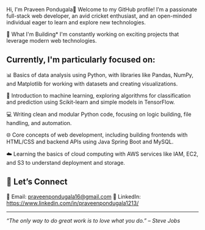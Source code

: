 Hi, I'm Praveen Pondugala👋
Welcome to my GitHub profile! I’m a passionate full-stack web developer, an avid cricket enthusiast, and an open-minded individual eager to learn and explore new technologies.

🚀 What I'm Building*
I'm constantly working on exciting projects that leverage modern web technologies. 

## Currently, I'm particularly focused on:


📊 Basics of data analysis using Python, with libraries like Pandas, NumPy, and Matplotlib for working with datasets and creating visualizations.

🤖 Introduction to machine learning, exploring algorithms for classification and prediction using Scikit-learn and simple models in TensorFlow.

💻 Writing clean and modular Python code, focusing on logic building, file handling, and automation.

🌐 Core concepts of web development, including building frontends with HTML/CSS and backend APIs using Java Spring Boot and MySQL.

☁️ Learning the basics of cloud computing with AWS services like IAM, EC2, and S3 to understand deployment and storage.


## 💬 Let’s Connect

📧 Email: praveenpondugala16@gmail.com
🔗 LinkedIn: https://www.linkedin.com/in/praveenpondugala1213/

---

_“The only way to do great work is to love what you do.” – Steve Jobs_

